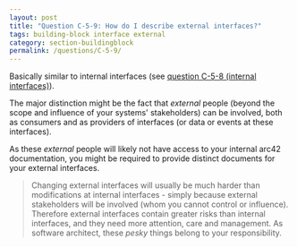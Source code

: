 ```yaml
---
layout: post
title: "Question C-5-9: How do I describe external interfaces?"
tags: building-block interface external
category: section-buildingblock
permalink: /questions/C-5-9/
---
```


Basically similar to internal interfaces (see [question C-5-8 (internal interfaces)](/questions/C-5-8)).

The major distinction might be the fact that _external_ people (beyond the scope and influence of your systems' stakeholders) can be involved, both as consumers and as providers of interfaces (or data or events at these interfaces).

As these _external_ people will likely not have access to your internal arc42 documentation, you might be required to provide distinct documents for your external interfaces.


>Changing external interfaces will usually be much harder than modifications at internal interfaces - simply because external stakeholders will be involved (whom you cannot control or influence).
>Therefore external interfaces contain greater risks than internal interfaces, and they need more attention, care and management. As software architect, these _pesky_ things belong to your responsibility.  
